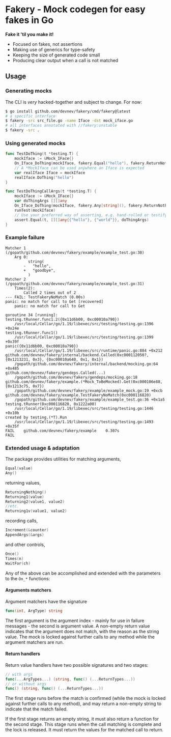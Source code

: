# Fakery - Mock codegen for easy fakes in Go

**Fake it 'til you make it!**

- Focused on fakes, not assertions
- Making use of generics for type-safety
- Keeping the size of generated code small
- Producing clear output when a call is not matched

## Usage

### Generating mocks

The CLI is _very_ hacked-together and subject to change. For now:

```sh
$ go install github.com/devnev/fakery/cmd/fakery@latest
# a specific interface
$ fakery -src src_file.go -name Iface -dst mock_iface.go
# all interfaces annotated with //fakery:unstable
$ fakery -src .
```

### Using generated mocks

```go
func TestDoThing(t *testing.T) {
    mockIface := &Mock_IFace{}
    On_Iface_DoThing(mockIface, fakery.Equal("hello"), fakery.ReturnNothing, fakery.Once())
    // A *MockIface can be used anywhere an Iface is expected
    var realIface Iface = mockIface
    realIface.DoThing("hello")
}

func TestDoThingCallArgs(t *testing.T) {
    mockIface := &Mock_IFace{}
	var doThingArgs [][]any
    On_Iface_DoThing(mockIface, fakery.Any[string](), fakery.ReturnNothing, fakery.AppendArgs(&doThingArgs))
	runTest(mockIface)
	// Use your preferred way of asserting, e.g. hand-rolled or testify assertions
	assert.Equal(t, [][]any{{"hello"}, {"world"}}, doThingArgs)
}
```

### Example failure

```
Matcher 1 (/gopath/github.com/devnev/fakery/example/example_test.go:30)
	Arg 0:
		  string(
		- 	"hello",
		+ 	"goodbye",
		  )
Matcher 2 (/gopath/github.com/devnev/fakery/example/example_test.go:31)
	Times(2):
		Called 2 times out of 2
--- FAIL: TestFakeryNoMatch (0.00s)
panic: no match for call to Get [recovered]
	panic: no match for call to Get

goroutine 34 [running]:
testing.tRunner.func1.2({0x11d6b00, 0xc00010a790})
	/usr/local/Cellar/go/1.19/libexec/src/testing/testing.go:1396 +0x24e
testing.tRunner.func1()
	/usr/local/Cellar/go/1.19/libexec/src/testing/testing.go:1399 +0x39f
panic({0x11d6b00, 0xc00010a790})
	/usr/local/Cellar/go/1.19/libexec/src/runtime/panic.go:884 +0x212
github.com/devnev/fakery/internal/backend.Called(0xc000112050?, {0x1213231, 0x3}, {0xc00010a640, 0x1, 0x1})
	/gopath/github.com/devnev/fakery/internal/backend/mocking.go:64 +0x485
github.com/devnev/fakery/gendeps.Called(...)
	/gopath/github.com/devnev/fakery/gendeps/mocking.go:18
github.com/devnev/fakery/example.(*Mock_ToBeMocked).Get(0xc000106e88, {0x1213c75, 0x7})
	/gopath/github.com/devnev/fakery/example/example_mock.go:19 +0xcb
github.com/devnev/fakery/example.TestFakeryNoMatch(0xc000116820)
	/gopath/github.com/devnev/fakery/example/example_test.go:36 +0x1a5
testing.tRunner(0xc000116820, 0x1222a00)
	/usr/local/Cellar/go/1.19/libexec/src/testing/testing.go:1446 +0x10b
created by testing.(*T).Run
	/usr/local/Cellar/go/1.19/libexec/src/testing/testing.go:1493 +0x35f
FAIL	github.com/devnev/fakery/example	0.307s
FAIL
```

### Extended usage & adaptation

The package provides utilities for matching arguments,

```go
Equal(value)
Any()
```

returning values,

```go
ReturningNothing()
Returning1(value)
Returning2(value1, value2)
//etc.
Returning1v(value1, value2)
```

recording calls,

```go
Increment(&counter)
AppendArgs(&args)
```

and other controls,

```go
Once()
Times(n)
WaitFor(ch)
```

Any of the above can be accomplished and extended with the parameters to the
`On_*` functions:

#### Arguments matchers

Argument matchers have the signature

```go
func(int, ArgType) string
```

The first argument is the argument index - mainly for use in failure messages -
the second is argument value. A non-empty return value indicates that the
argument does not match, with the reason as the string value. The mock is locked
against further calls to any method while the argument matchers are run.

#### Return handlers

Return value handlers have two possible signatures and two stages:

```go
// with args
func(...ArgTypes...) (string, func() (...ReturnTypes...))
// or without args
func() (string, func() (...ReturnTypes...))
```

The first stage runs before the match is confirmed (while the mock is locked
against further calls to any method), and may return a non-empty string to
indicate that the match failed.

If the first stage returns an empty string, it must also return a function for
the second stage. This stage runs when the call matching is complete and the
lock is released. It must return the values for the matched call to return.
